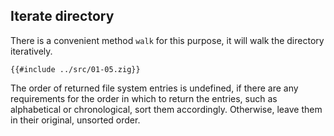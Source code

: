 ## Iterate directory

There is a convenient method `walk` for this purpose, it will walk the directory iteratively.

```zig
{{#include ../src/01-05.zig}}
```

The order of returned file system entries is undefined, if there are any requirements for the order in which to return the entries, such as alphabetical or chronological, sort them accordingly. Otherwise, leave them in their original, unsorted order.
